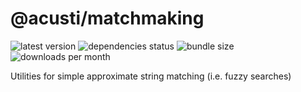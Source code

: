 # @acusti/matchmaking

![latest version](https://img.shields.io/npm/v/@acusti/matchmaking?style=for-the-badge)
![dependencies status](https://img.shields.io/david/acusti/uikit?path=packages%2Fmatchmaking&style=for-the-badge)
![bundle size](https://img.shields.io/bundlephobia/min/@acusti/matchmaking?style=for-the-badge)
![downloads per month](https://img.shields.io/npm/dm/@acusti/matchmaking?style=for-the-badge)

Utilities for simple approximate string matching (i.e. fuzzy searches)
